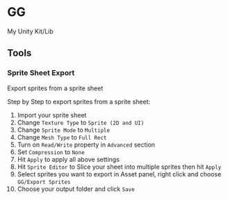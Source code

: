 # GG

My Unity Kit/Lib

## Tools

### Sprite Sheet Export

Export sprites from a sprite sheet

Step by Step to export sprites from a sprite sheet:

1. Import your sprite sheet
2. Change `Texture Type` to `Sprite (2D and UI)`
3. Change `Sprite Mode` to `Multiple`
4. Change `Mesh Type` to `Full Rect`
5. Turn on `Read/Write` property in `Advanced` section
6. Set `Compression` to `None`
7. Hit `Apply` to apply all above settings
8. Hit `Sprite Editor` to Slice your sheet into multiple sprites then hit `Apply`
9. Select sprites you want to export in Asset panel, right click and choose `GG/Export Sprites`
10. Choose your output folder and click `Save`
